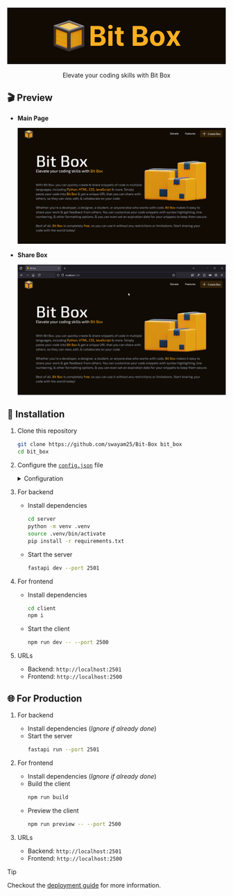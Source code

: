 <div align="center">

![Bit Box](./assets/bitbox.png)

Elevate your coding skills with Bit Box

</div>

## 🎬️ Preview

- **Main Page**

    ![Main Page](./assets/main.png)

- **Share Box**

    ![Share Box](./assets/share.gif)

## 🚀 Installation

1. Clone this repository
    ```sh
    git clone https://github.com/swayam25/Bit-Box bit_box
    cd bit_box
    ```

2. Configure the [`config.json`](./config.json) file

   <details>

    <summary>Configuration</summary>

    - `server`: Backend server url

    - `donateURL`: Donation url

    </details>

3. For backend
   - Install dependencies
        ```sh
        cd server
        python -m venv .venv
        source .venv/bin/activate
        pip install -r requirements.txt
        ```
   - Start the server
        ```sh
        fastapi dev --port 2501
        ```

4. For frontend
   - Install dependencies
        ```sh
        cd client
        npm i
        ```
   - Start the client
        ```sh
        npm run dev -- --port 2500
        ```

5. URLs
    - Backend: `http://localhost:2501`
    - Frontend: `http://localhost:2500`

## 🌐 For Production

1. For backend
   - Install dependencies (*Ignore if already done*)
   - Start the server
        ```sh
        fastapi run --port 2501
        ```

2. For frontend
    - Install dependencies (*Ignore if already done*)
    - Build the client
        ```sh
        npm run build
        ```
    - Preview the client
        ```sh
        npm run preview -- --port 2500
        ```

3. URLs
    - Backend: `http://localhost:2501`
    - Frontend: `http://localhost:2500`

> [!TIP]
> Checkout the [deployment guide](https://svelte.dev/docs/kit/adapter-node) for more information.
